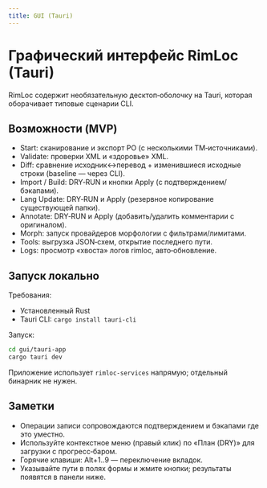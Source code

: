```yaml
---
title: GUI (Tauri)
---
```


# Графический интерфейс RimLoc (Tauri)

RimLoc содержит необязательную десктоп‑оболочку на Tauri, которая оборачивает типовые сценарии CLI.

## Возможности (MVP)
- Start: сканирование и экспорт PO (с несколькими TM‑источниками).
- Validate: проверки XML и «здоровье» XML.
- Diff: сравнение исходник↔перевод + изменившиеся исходные строки (baseline — через CLI).
- Import / Build: DRY‑RUN и кнопки Apply (с подтверждением/бэкапами).
- Lang Update: DRY‑RUN и Apply (резервное копирование существующей папки).
- Annotate: DRY‑RUN и Apply (добавить/удалить комментарии с оригиналом).
- Morph: запуск провайдеров морфологии с фильтрами/лимитами.
- Tools: выгрузка JSON‑схем, открытие последнего пути.
- Logs: просмотр «хвоста» логов rimloc, авто‑обновление.

## Запуск локально

Требования:
- Установленный Rust
- Tauri CLI: `cargo install tauri-cli`

Запуск:

```bash
cd gui/tauri-app
cargo tauri dev
```

Приложение использует `rimloc-services` напрямую; отдельный бинарник не нужен.

## Заметки
- Операции записи сопровождаются подтверждением и бэкапами где это уместно.
- Используйте контекстное меню (правый клик) по «План (DRY)» для загрузки c прогресс‑баром.
- Горячие клавиши: Alt+1..9 — переключение вкладок.
- Указывайте пути в полях формы и жмите кнопки; результаты появятся в панели ниже.
